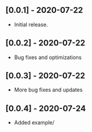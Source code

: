 ## [0.0.1] - 2020-07-22
* Initial release.

## [0.0.2] - 2020-07-22
* Bug fixes and optimizations

## [0.0.3] - 2020-07-22
* More bug fixes and updates

## [0.0.4] - 2020-07-24
* Added example/


